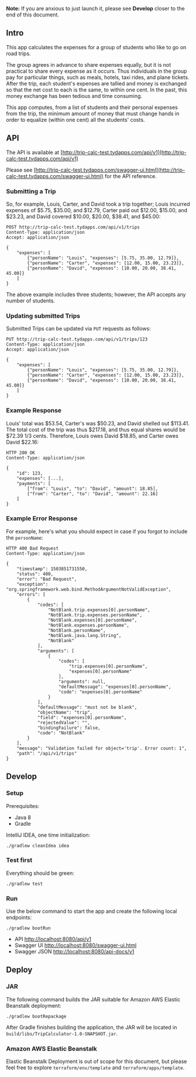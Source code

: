 **Note:** If you are anxious to just launch it, please see **Develop** closer to the end
of this document.

## Intro

This app calculates the expenses for a group of students who like to go on road trips.

The group agrees in advance to share expenses equally, but it is not practical to share every expense as it occurs.
Thus individuals in the group pay for particular things, such as meals, hotels, taxi rides, and plane tickets.
After the trip, each student's expenses are tallied and money is exchanged so that the net cost to each is the same,
to within one cent. In the past, this money exchange has been tedious and time consuming.

This app computes, from a list of students and their personal expenses from the trip,
the minimum amount of money that must change hands in order to equalize (within one cent)
all the students' costs.

## API

The API is available at [http://trip-calc-test.tydapps.com/api/v1](http://trip-calc-test.tydapps.com/api/v1)

Please see [http://trip-calc-test.tydapps.com/swagger-ui.html](http://trip-calc-test.tydapps.com/swagger-ui.html)
for the API reference.

### Submitting a Trip

So, for example, Louis, Carter, and David took a trip together;
Louis incurred expenses of $5.75, $35.00, and $12.79,
Carter paid out $12.00, $15.00, and $23.23, and
David covered $10.00, $20.00, $38.41, and $45.00:

    POST http://trip-calc-test.tydapps.com/api/v1/trips
    Content-Type: application/json
    Accept: application/json

    {
        "expenses": [
            {"personName": "Louis", "expenses": [5.75, 35.00, 12.79]},
            {"personName": "Carter", "expenses": [12.00, 15.00, 23.23]},
            {"personName": "David", "expenses": [10.00, 20.00, 38.41, 45.00]}
        ]
    }

The above example includes three students; however,
the API accepts any number of students.

### Updating submitted Trips

Submitted Trips can be updated via `PUT` requests as follows:

    PUT http://trip-calc-test.tydapps.com/api/v1/trips/123
    Content-Type: application/json
    Accept: application/json

    {
        "expenses": [
            {"personName": "Louis", "expenses": [5.75, 35.00, 12.79]},
            {"personName": "Carter", "expenses": [12.00, 15.00, 23.23]},
            {"personName": "David", "expenses": [10.00, 20.00, 38.41, 45.00]}
        ]
    }

### Example Response

Louis' total was $53.54, Carter's was $50.23, and David shelled out $113.41.
The total cost of the trip was thus $217.18, and thus equal shares would be $72.39 1/3 cents.
Therefore, Louis owes David $18.85, and Carter owes David $22.16:

    HTTP 200 OK
    Content-Type: application/json

    {
        "id": 123,
        "expenses": [...],
        "payments": [
            ["from": "Louis", "to": "David", "amount": 18.85],
            ["from": "Carter", "to": "David", "amount": 22.16]
        ]
    }

### Example Error Response

For example, here's what you should expect in case if you forgot to include the `personName`:

    HTTP 400 Bad Request
    Content-Type: application/json
    
    {
        "timestamp": 1503851731550,
        "status": 400,
        "error": "Bad Request",
        "exception": "org.springframework.web.bind.MethodArgumentNotValidException",
        "errors": [
            {
                "codes": [
                    "NotBlank.trip.expenses[0].personName",
                    "NotBlank.trip.expenses.personName",
                    "NotBlank.expenses[0].personName",
                    "NotBlank.expenses.personName",
                    "NotBlank.personName",
                    "NotBlank.java.lang.String",
                    "NotBlank"
                ],
                "arguments": [
                    {
                        "codes": [
                            "trip.expenses[0].personName",
                            "expenses[0].personName"
                        ],
                        "arguments": null,
                        "defaultMessage": "expenses[0].personName",
                        "code": "expenses[0].personName"
                    }
                ],
                "defaultMessage": "must not be blank",
                "objectName": "trip",
                "field": "expenses[0].personName",
                "rejectedValue": "",
                "bindingFailure": false,
                "code": "NotBlank"
            }
        ],
        "message": "Validation failed for object='trip'. Error count: 1",
        "path": "/api/v1/trips"
    }

## Develop

### Setup

Prerequisites:

* Java 8
* Gradle

IntelliJ IDEA, one time initialization:

    ./gradlew cleanIdea idea

### Test first

Everything should be green:

    ./gradlew test

### Run

Use the below command to start the app and create the following local endpoints:

    ./gradlew bootRun
    
* API [http://localhost:8080/api/v1](http://localhost:8080/api/v1)
* Swagger UI [http://localhost:8080/swagger-ui.html](http://localhost:8080/swagger-ui.html)
* Swagger JSON [http://localhost:8080/api-docs/v1](http://localhost:8080/api-docs/v1)

## Deploy

### JAR

The following command builds the JAR suitable for Amazon AWS Elastic Beanstalk deployment:

    ./gradlew bootRepackage

After Gradle finishes building the application,
the JAR will be located in `build/libs/TripCalculator-1.0-SNAPSHOT.jar`.

### Amazon AWS Elastic Beanstalk

Elastic Beanstalk Deployment is out of scope for this document, but please feel free
to explore `terraform/env/template` and `terraform/apps/template`.